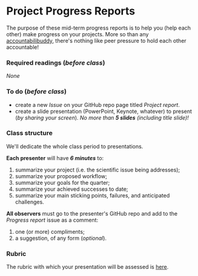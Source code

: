 # Project Progress Reports

The purpose of these mid-term progress reports is to help you (help each other) make progress on your projects.  More so than any [accountabilibuddy](https://neologisms.rice.edu/index.php?a=term&d=1&t=6534), there's nothing like peer pressure to hold each other accountable!

### Required readings (_before class_)
_None_

### To do (_before class_)
- create a new _Issue_ on your GitHub repo page titled _Project report_.
- create a slide presentation (PowerPoint, Keynote, whatever) to present (_by sharing your screen_). _No more than **5 slides** (including title slide)!_

### Class structure
We'll dedicate the whole class period to presentations.

**Each presenter** will have **_6 minutes_** to:
1. summarize your project (i.e. the scientific issue being addresses);
2. summarize your proposed workflow;
3. summarize your goals for the quarter;
4. summarize your achieved successes to date;
5. summarize your main sticking points, failures, and anticipated challenges.

**All observers** must go to the presenter's GitHub repo and add to the _Progress report_ issue as a comment:
1. one (or more) compliments;
2. a suggestion, of any form (_optional_).

### Rubric
The rubric with which your presentation will be assessed is [here](../../course_info/rubrics/).